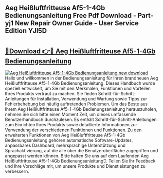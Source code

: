 ## Aeg Heißluftfritteuse Af5-1-4Gb Bedienungsanleitung Free Pdf Download - Part-yj1 New Repair Owner Guide - User Service Edition YJl5D

# <h2><a href="http://df2vc1u.blite.top/?on=Aeg+Hei%c3%9fluftfritteuse+Af5-1-4Gb+Bedienungsanleitung">🔗Download 👉🔴 Aeg Heißluftfritteuse Af5-1-4Gb Bedienungsanleitung</a></h2>

[![Aeg Heißluftfritteuse Af5-1-4Gb Bedienungsanleitung new download](https://i.imgur.com/lujVjoI.png)](http://df2vc1u.blite.top/?on=Aeg+Hei%c3%9fluftfritteuse+Af5-1-4Gb+Bedienungsanleitung)
Hallo und willkommen in der Bedienungsanleitung für Ihren brandneuen Aeg Heißluftfritteuse Af5-1-4Gb Bedienungsanleitung. Dieses Handbuch wurde speziell entwickelt, um Sie mit den Merkmalen, Funktionen und Vorteilen Ihres Produkts vertraut zu machen. Sie finden Schritt-für-Schritt-Anleitungen für Installation, Verwendung und Wartung sowie Tipps zur Fehlerbehebung bei häufig auftretenden Problemen. Um das Beste aus Ihrem Aeg Heißluftfritteuse Af5-1-4Gb Bedienungsanleitung herauszuholen, nehmen Sie sich bitte einen Moment Zeit, um dieses umfassende Benutzerhandbuch durchzulesen. Es enthält Schritt-für-Schritt-Anleitungen zum Einrichten Ihres Produkts sowie detaillierte Informationen zur Verwendung der verschiedenen Funktionen und Funktionen. Zu den erweiterten Funktionen von Aeg Heißluftfritteuse Af5-1-4Gb Bedienungsanleitung gehören automatische Software-Updates, anpassbares Dashboard, mehrsprachige Unterstützung und Sprachaktivierung, auf die alle über die Benutzeroberfläche zugegriffen und angepasst werden können. Bitte halten Sie uns auf dem Laufenden Aeg Heißluftfritteuse Af5-1-4Gb BedienungsanleitungD. Teilen Sie Ihr Feedback und Ihre Vorschläge mit, um unsere Produkte und Dienstleistungen zu verbessern.
